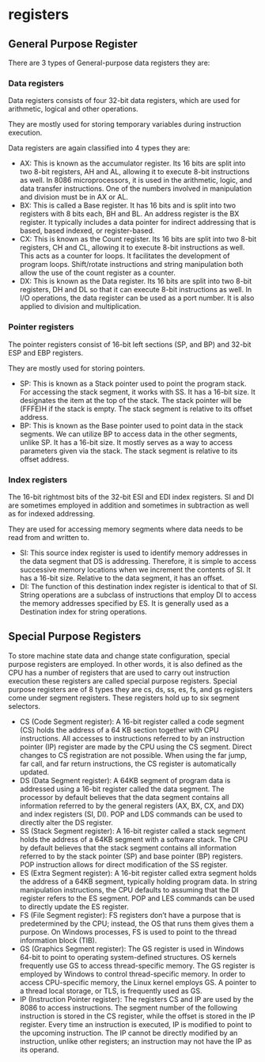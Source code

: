 # registers

## General Purpose Register

There are 3 types of General-purpose data registers they are:

### Data registers

Data registers consists of four 32-bit data registers, which are used for arithmetic, logical and other operations.

They are mostly used for storing temporary variables during instruction execution.

Data registers are again classified into 4 types they are:

- AX: This is known as the accumulator register. Its 16 bits are split into two 8-bit registers, AH and AL, allowing it to execute 8-bit instructions as well. In 8086 microprocessors, it is used in the arithmetic, logic, and data transfer instructions. One of the numbers involved in manipulation and division must be in AX or AL.
- BX: This is called a Base register. It has 16 bits and is split into two registers with 8 bits each, BH and BL. An address register is the BX register. It typically includes a data pointer for indirect addressing that is based, based indexed, or register-based.
- CX: This is known as the Count register. Its 16 bits are split into two 8-bit registers, CH and CL, allowing it to execute 8-bit instructions as well. This acts as a counter for loops. It facilitates the development of program loops. Shift/rotate instructions and string manipulation both allow the use of the count register as a counter.
- DX: This is known as the Data register. Its 16 bits are split into two 8-bit registers, DH and DL so that it can execute 8-bit instructions as well. In I/O operations, the data register can be used as a port number. It is also applied to division and multiplication.

### Pointer registers

The pointer registers consist of 16-bit left sections (SP, and BP) and 32-bit ESP and EBP registers.

They are mostly used for storing pointers.

- SP: This is known as a Stack pointer used to point the program stack. For accessing the stack segment, it works with SS. It has a 16-bit size. It designates the item at the top of the stack. The stack pointer will be (FFFE)H if the stack is empty. The stack segment is relative to its offset address.
- BP: This is known as the Base pointer used to point data in the stack segments. We can utilize BP to access data in the other segments, unlike SP. It has a 16-bit size. It mostly serves as a way to access parameters given via the stack. The stack segment is relative to its offset address.

### Index registers

The 16-bit rightmost bits of the 32-bit ESI and EDI index registers. SI and DI are sometimes employed in addition and sometimes in subtraction as well as for indexed addressing.

They are used for accessing memory segments where data needs to be read from and written to.

- SI: This source index register is used to identify memory addresses in the data segment that DS is addressing. Therefore, it is simple to access successive memory locations when we increment the contents of SI. It has a 16-bit size. Relative to the data segment, it has an offset.
- DI: The function of this destination index register is identical to that of SI. String operations are a subclass of instructions that employ DI to access the memory addresses specified by ES. It is generally used as a Destination index for string operations.

## Special Purpose Registers

To store machine state data and change state configuration, special purpose registers are employed. In other words, it is also defined as the CPU has a number of registers that are used to carry out instruction execution these registers are called special purpose registers. Special purpose registers are of 8 types they are cs, ds, ss, es, fs, and gs registers come under segment registers. These registers hold up to six segment selectors.

- CS (Code Segment register): A 16-bit register called a code segment (CS) holds the address of a 64 KB section together with CPU instructions. All accesses to instructions referred to by an instruction pointer (IP) register are made by the CPU using the CS segment. Direct changes to CS registration are not possible. When using the far jump, far call, and far return instructions, the CS register is automatically updated.
- DS (Data Segment register): A 64KB segment of program data is addressed using a 16-bit register called the data segment. The processor by default believes that the data segment contains all information referred to by the general registers (AX, BX, CX, and DX) and index registers (SI, DI). POP and LDS commands can be used to directly alter the DS register.
- SS (Stack Segment register): A 16-bit register called a stack segment holds the address of a 64KB segment with a software stack. The CPU by default believes that the stack segment contains all information referred to by the stack pointer (SP) and base pointer (BP) registers. POP instruction allows for direct modification of the SS register.
- ES (Extra Segment register): A 16-bit register called extra segment holds the address of a 64KB segment, typically holding program data. In string manipulation instructions, the CPU defaults to assuming that the DI register refers to the ES segment. POP and LES commands can be used to directly update the ES register.
- FS (File Segment register): FS registers don’t have a purpose that is predetermined by the CPU; instead, the OS that runs them gives them a purpose. On Windows processes, FS is used to point to the thread information block (TIB).
- GS (Graphics Segment register): The GS register is used in Windows 64-bit to point to operating system-defined structures. OS kernels frequently use GS to access thread-specific memory. The GS register is employed by Windows to control thread-specific memory. In order to access CPU-specific memory, the Linux kernel employs GS. A pointer to a thread local storage, or TLS, is frequently used as GS.
- IP (Instruction Pointer register): The registers CS and IP are used by the 8086 to access instructions. The segment number of the following instruction is stored in the CS register, while the offset is stored in the IP register. Every time an instruction is executed, IP is modified to point to the upcoming instruction. The IP cannot be directly modified by an instruction, unlike other registers; an instruction may not have the IP as its operand.
